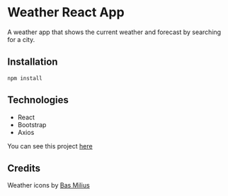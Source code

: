 # Weather React App

A weather app that shows the current weather and forecast by searching for a city.

## Installation

```
npm install
```

## Technologies

- React
- Bootstrap
- Axios

You can see this project [here](https://objective-wright-d258e7.netlify.app/)

## Credits

Weather icons by [Bas Milius](https://github.com/basmilius/weather-icons)

